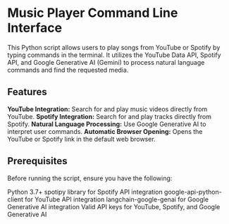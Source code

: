 # Music Player Command Line Interface

This Python script allows users to play songs from YouTube or Spotify by typing commands in the terminal. It utilizes the YouTube Data API, Spotify API, and Google Generative AI (Gemini) to process natural language commands and find the requested media.

## Features
**YouTube Integration:** Search for and play music videos directly from YouTube.
**Spotify Integration:** Search for and play tracks directly from Spotify.
**Natural Language Processing:** Use Google Generative AI to interpret user commands.
**Automatic Browser Opening:** Opens the YouTube or Spotify link in the default web browser.

## Prerequisites

Before running the script, ensure you have the following:

Python 3.7+
spotipy library for Spotify API integration
google-api-python-client for YouTube API integration
langchain-google-genai for Google Generative AI integration
Valid API keys for YouTube, Spotify, and Google Generative AI
